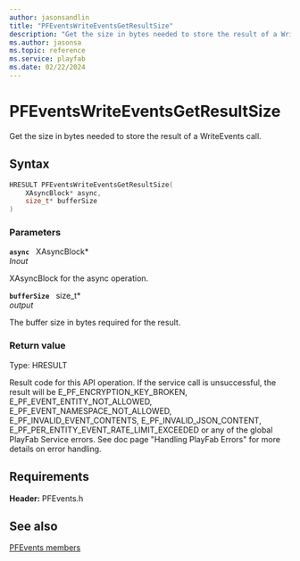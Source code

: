 ```yaml
---
author: jasonsandlin
title: "PFEventsWriteEventsGetResultSize"
description: "Get the size in bytes needed to store the result of a WriteEvents call."
ms.author: jasonsa
ms.topic: reference
ms.service: playfab
ms.date: 02/22/2024
---
```


# PFEventsWriteEventsGetResultSize  

Get the size in bytes needed to store the result of a WriteEvents call.  

## Syntax  
  
```cpp
HRESULT PFEventsWriteEventsGetResultSize(  
    XAsyncBlock* async,  
    size_t* bufferSize  
)  
```  
  
### Parameters  
  
**`async`** &nbsp; XAsyncBlock*  
*_Inout_*  
  
XAsyncBlock for the async operation.  
  
**`bufferSize`** &nbsp; size_t*  
*output*  
  
The buffer size in bytes required for the result.  
  
  
### Return value
Type: HRESULT
  
Result code for this API operation. If the service call is unsuccessful, the result will be E_PF_ENCRYPTION_KEY_BROKEN, E_PF_EVENT_ENTITY_NOT_ALLOWED, E_PF_EVENT_NAMESPACE_NOT_ALLOWED, E_PF_INVALID_EVENT_CONTENTS, E_PF_INVALID_JSON_CONTENT, E_PF_PER_ENTITY_EVENT_RATE_LIMIT_EXCEEDED or any of the global PlayFab Service errors. See doc page "Handling PlayFab Errors" for more details on error handling.
  
  
## Requirements  
  
**Header:** PFEvents.h
  
## See also  
[PFEvents members](../pfevents_members.md)  

  
  
